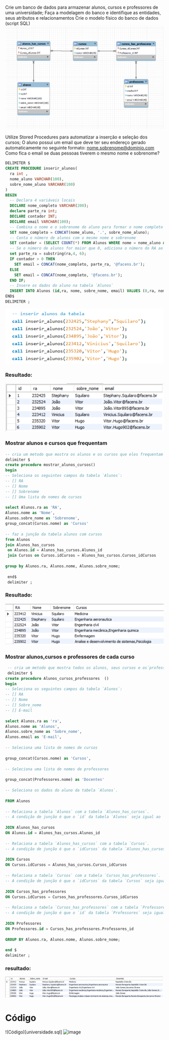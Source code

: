 Crie um banco de dados para armazenar alunos, cursos e professores de uma
universidade;
Faça a modelagem do banco e identifique as entidades, seus atributos e relacionamentos
Crie o modelo físico do banco de dados (script SQL)
![modelo-logico](modelo-logico.png)

Utilize Stored Procedures para automatizar a inserção e seleção dos cursos;
O aluno possui um email que deve ter seu endereço gerado automaticamente no seguinte formato:
nome.sobrenome@dominio.com
Como fica o email se duas pessoas tiverem o mesmo nome e sobrenome?
``` sql
DELIMITER $
CREATE PROCEDURE inserir_alunos(
  ra int ,
  nome_aluno VARCHAR(100),
  sobre_nome_aluno VARCHAR(100)
)
BEGIN
  -- Declara 4 variáveis locais
  DECLARE nome_completo VARCHAR(200);
  declare parte_ra int;
  DECLARE contador INT;
  DECLARE email VARCHAR(100);
  -- Combina o nome e o sobrenome do aluno para formar o nome completo
  SET nome_completo = CONCAT(nome_aluno, '.', sobre_nome_aluno);
  -- Conta o número de alunos com o mesmo nome e sobrenome
  SET contador = (SELECT COUNT(*) FROM Alunos WHERE nome = nome_aluno AND sobre_nome = sobre_nome_aluno);
  -- Se o número de alunos for maior que 0, adiciona o número do RA ao nome completo para criar o email
  set parte_ra = substring(ra,4, 6);
  IF contador > 0 THEN
    SET email = CONCAT(nome_completo, parte_ra, '@facens.br'); 
  ELSE
    SET email = CONCAT(nome_completo, '@facens.br');
  END IF;
  -- Insere os dados do aluno na tabela `Alunos`
  INSERT INTO Alunos (id,ra, nome, sobre_nome, email) VALUES (0,ra, nome_aluno, sobre_nome_aluno, email);
END$
DELIMITER ;
```
![inserindo_alunos](inserir_alunos.png)

### Resultado:
![alunos](alunos.png)

### Mostrar alunos e cursos que frequentam
```sql
-- cria um metodo que mostra os alunos e os cursos que eles frequentam
delimiter $
create procedure mostrar_alunos_cursos()
begin
-- Seleciona os seguintes campos da tabela `Alunos`:
-- [] RA
-- [] Nome
-- [] Sobrenome
-- [] Uma lista de nomes de cursos

select Alunos.ra as 'RA',
Alunos.nome as 'Nome',
Alunos.sobre_nome as 'Sobrenome',
group_concat(Cursos.nome) as 'Cursos'

-- faz a junção da tabela alunos com cursos
from Alunos
join Alunos_has_cursos
 on Alunos.id = Alunos_has_cursos.Alunos_id
 join Cursos on Cursos.idCursos = Alunos_has_cursos.Cursos_idCursos

group by Alunos.ra, Alunos.nome, Alunos.sobre_nome;

 end$
 delimiter ;
```
### Resultado:
![alunos_cursos](alunos_cursos.png)

### Mostrar alunos,cursos e professores de cada curso
```sql
 -- cria um metodo que mostra todos os alunos, seus cursos e os´professores que lencionam os cursos
 delimiter $
create procedure Alunos_cursos_professores  ()
begin
-- Seleciona os seguintes campos da tabela `Alunos`:
-- [] RA
-- [] Nome
-- [] Sobre_nome
-- [] E-mail

select Alunos.ra as 'ra',
Alunos.nome as 'Alunos',
Alunos.sobre_nome as 'Sobre_nome',
Alunos.email as 'E-mail',

-- Seleciona uma lista de nomes de cursos

group_concat(Cursos.nome) as 'Cursos',

-- Seleciona uma lista de nomes de professores

group_concat(Professores.nome) as 'Docentes'

-- Seleciona os dados do aluno da tabela `Alunos`.

FROM Alunos

-- Relaciona a tabela `Alunos` com a tabela `Alunos_has_cursos`.
-- A condição de junção é que o `id` da tabela `Alunos` seja igual ao `Alunos_id` da tabela `Alunos_has_cursos`.

JOIN Alunos_has_cursos
ON Alunos.id = Alunos_has_cursos.Alunos_id

-- Relaciona a tabela `Alunos_has_cursos` com a tabela `Cursos`.
-- A condição de junção é que o `idCursos` da tabela `Alunos_has_cursos` seja igual ao `idCursos` da tabela `Cursos`.

JOIN Cursos
ON Cursos.idCursos = Alunos_has_cursos.Cursos_idCursos

-- Relaciona a tabela `Cursos` com a tabela `Cursos_has_professores`.
-- A condição de junção é que o `idCursos` da tabela `Cursos` seja igual ao `Cursos_idCursos` da tabela `Cursos_has_professores`.

JOIN Cursos_has_professores
ON Cursos.idCursos = Cursos_has_professores.Cursos_idCursos

-- Relaciona a tabela `Cursos_has_professores` com a tabela `Professores`.
-- A condição de junção é que o `id` da tabela `Professores` seja igual ao `Professores_id` da tabela `Cursos_has_professores`.

JOIN Professores
ON Professores.id = Cursos_has_professores.Professores_id

GROUP BY Alunos.ra, Alunos.nome, Alunos.sobre_nome;

end $
delimiter ;
```
### resultado:
![alunos_cursos_prof](alunos_cursos_prof.png)

# Código

!(Código)[universidade.sql]
![image](https://github.com/WeberBar/procedure-stored-sql/assets/113800165/5d545d1d-ca55-4879-b47d-73a63e36b796)
